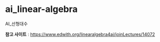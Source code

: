 # ai_linear-algebra
AI_선형대수

**참고 사이트** : https://www.edwith.org/linearalgebra4ai/joinLectures/14072
